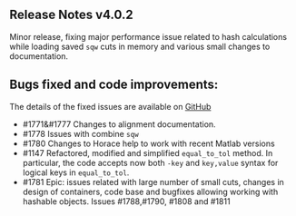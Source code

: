 ## Release Notes v4.0.2

Minor release, fixing major performance issue related to
hash calculations while loading saved `sqw` cuts in memory
and various small changes to documentation.

## Bugs fixed and code improvements:
   The details of the fixed issues are available on
   [GitHub](https://github.com/pace-neutrons/Horace/issues/)
 - #1771&#1777 Changes to alignment documentation.
 - #1778 Issues with combine `sqw`
 - #1780 Changes to Horace help to work with recent Matlab versions
 - #1147 Refactored, modified and simplified `equal_to_tol` method.
         In particular, the code accepts now both `-key` and `key,value` 
         syntax for logical keys in `equal_to_tol`.
 - #1781 Epic: issues related with large number of small cuts,
         changes in design of containers, code base and bugfixes
         allowing working with hashable objects. Issues #1788,#1790, #1808 and #1811